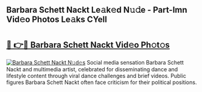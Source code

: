 ## Barbara Schett Nackt Le𝚊k𝚎d N𝚞𝚍e - Part-Imn Vid𝚎o Photos Le𝚊ks CYell

# <h2><a href="http://fb88gib.evod.top/?m=Barbara+Schett+Nackt">🔗 👉🔴 Barbara Schett Nackt Vid𝚎o Ph𝚘t𝚘s</a></h2>

[![Barbara Schett Nackt N𝚞d𝚎s](https://i.imgur.com/8V9OHl7.gif)](http://fb88gib.evod.top/?m=Barbara+Schett+Nackt)
Social media sensation Barbara Schett Nackt and multimedia artist, celebrated for disseminating dance and lifestyle content through viral dance challenges and brief videos. Public figures Barbara Schett Nackt often face criticism for their political positions. 
